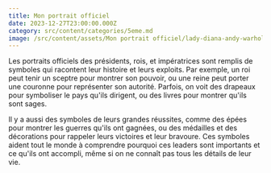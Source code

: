 ```yaml
---
title: Mon portrait officiel
date: 2023-12-27T23:00:00.000Z
category: src/content/categories/5eme.md
image: /src/content/assets/Mon portrait officiel/lady-diana-andy-warhol Grande.jpeg
---
```


Les portraits officiels des présidents, rois, et impératrices sont remplis de symboles qui racontent leur histoire et leurs exploits. Par exemple, un roi peut tenir un sceptre pour montrer son pouvoir, ou une reine peut porter une couronne pour représenter son autorité. Parfois, on voit des drapeaux pour symboliser le pays qu'ils dirigent, ou des livres pour montrer qu'ils sont sages.

Il y a aussi des symboles de leurs grandes réussites, comme des épées pour montrer les guerres qu'ils ont gagnées, ou des médailles et des décorations pour rappeler leurs victoires et leur bravoure. Ces symboles aident tout le monde à comprendre pourquoi ces leaders sont importants et ce qu'ils ont accompli, même si on ne connaît pas tous les détails de leur vie.
